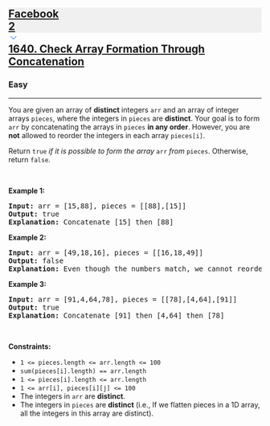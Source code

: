 <h2><a href="https://leetcode.com/problems/check-array-formation-through-concatenation/"><div id="big-omega-company-tags"><div id="big-omega-topbar"><div class="companyTagsContainer" style="overflow-x: scroll; flex-wrap: nowrap;"><div class="companyTagsContainer--tag" style="background-color: rgba(0, 10, 32, 0.05);"><div>Facebook</div><div class="companyTagsContainer--tagOccurence">2</div></div></div><div class="companyTagsContainer--chevron"><div><svg version="1.1" id="icon" xmlns="http://www.w3.org/2000/svg" xmlns:xlink="http://www.w3.org/1999/xlink" x="0px" y="0px" viewBox="0 0 32 32" fill="#4087F1" xml:space="preserve" style="width: 20px;"><polygon points="16,22 6,12 7.4,10.6 16,19.2 24.6,10.6 26,12 "></polygon><rect id="_x3C_Transparent_Rectangle_x3E_" class="st0" fill="none" width="32" height="32"></rect></svg></div></div></div></div>1640. Check Array Formation Through Concatenation</a></h2><h3>Easy</h3><hr><div><p>You are given an array of <strong>distinct</strong> integers <code>arr</code> and an array of integer arrays <code>pieces</code>, where the integers in <code>pieces</code> are <strong>distinct</strong>. Your goal is to form <code>arr</code> by concatenating the arrays in <code>pieces</code> <strong>in any order</strong>. However, you are <strong>not</strong> allowed to reorder the integers in each array <code>pieces[i]</code>.</p>

<p>Return <code>true</code> <em>if it is possible </em><em>to form the array </em><code>arr</code><em> from </em><code>pieces</code>. Otherwise, return <code>false</code>.</p>

<p>&nbsp;</p>
<p><strong class="example">Example 1:</strong></p>

<pre><strong>Input:</strong> arr = [15,88], pieces = [[88],[15]]
<strong>Output:</strong> true
<strong>Explanation:</strong> Concatenate [15] then [88]
</pre>

<p><strong class="example">Example 2:</strong></p>

<pre><strong>Input:</strong> arr = [49,18,16], pieces = [[16,18,49]]
<strong>Output:</strong> false
<strong>Explanation:</strong> Even though the numbers match, we cannot reorder pieces[0].
</pre>

<p><strong class="example">Example 3:</strong></p>

<pre><strong>Input:</strong> arr = [91,4,64,78], pieces = [[78],[4,64],[91]]
<strong>Output:</strong> true
<strong>Explanation:</strong> Concatenate [91] then [4,64] then [78]
</pre>

<p>&nbsp;</p>
<p><strong>Constraints:</strong></p>

<ul>
	<li><code>1 &lt;= pieces.length &lt;= arr.length &lt;= 100</code></li>
	<li><code>sum(pieces[i].length) == arr.length</code></li>
	<li><code>1 &lt;= pieces[i].length &lt;= arr.length</code></li>
	<li><code>1 &lt;= arr[i], pieces[i][j] &lt;= 100</code></li>
	<li>The integers in <code>arr</code> are <strong>distinct</strong>.</li>
	<li>The integers in <code>pieces</code> are <strong>distinct</strong> (i.e., If we flatten pieces in a 1D array, all the integers in this array are distinct).</li>
</ul>
</div>